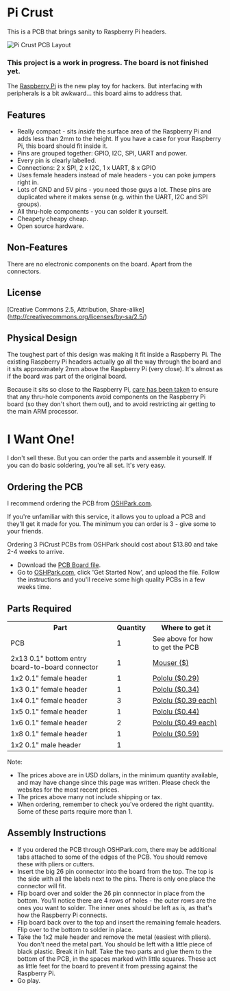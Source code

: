 Pi Crust
========

This is a PCB that brings sanity to Raspberry Pi headers.

![Pi Crust PCB Layout](https://github.com/joewalnes/pi-crust/raw/master/images/pcb.png)

### This project is a work in progress. The board is not finished yet. ###

The [Raspberry Pi](http://www.raspberrypi.org/) is the new play toy for hackers. But interfacing
with peripherals is a bit awkward... this board aims to address that.


Features
--------

*   Really compact - sits *inside* the surface area of the Raspberry Pi and adds less than 2mm to the height. If you have a case for your Raspberry Pi, this board should fit inside it.
*   Pins are grouped together: GPIO, I2C, SPI, UART and power.
*   Every pin is clearly labelled.
*   Connections: 2 x SPI, 2 x I2C, 1 x UART, 8 x GPIO
*   Uses female headers instead of male headers - you can poke jumpers right in.
*   Lots of GND and 5V pins - you need those guys a lot. These pins are duplicated where it makes sense (e.g. within the UART, I2C and SPI groups).
*   All thru-hole components - you can solder it yourself.
*   Cheapety cheapy cheap.
*   Open source hardware.


Non-Features
------------

There are no electronic components on the board. Apart from the connectors.


License
-------

[Creative Commons 2.5, Attribution, Share-alike] (http://creativecommons.org/licenses/by-sa/2.5/)


Physical Design
---------------

The toughest part of this design was making it fit inside a Raspberry Pi. The existing Raspberry Pi headers
actually go all the way through the board and it sits approximately 2mm above the Raspberry Pi (very close).
It's almost as if the board was part of the original board.

Because it sits so close to the Raspberry Pi, [care has been taken](https://twitter.com/joewalnes/status/220147308359196672/photo/1)
to ensure that any thru-hole components avoid components on the Raspberry Pi board (so they don't short them out),
and to avoid restricting air getting to the main ARM processor.


I Want One!
===========

I don't sell these. But you can order the parts and assemble it yourself. If you can do basic soldering, you're all set. It's very easy.


Ordering the PCB
----------------

I recommend ordering the PCB from [OSHPark.com](http://oshpark.com).

If you're unfamiliar with this service, it allows you to upload a PCB and they'll get it made for you. The minimum you can order is 3 - give some to your friends.

Ordering 3 PiCrust PCBs from OSHPark should cost about $13.80 and take 2-4 weeks to arrive.

*   Download the [PCB Board file](https://github.com/joewalnes/pi-crust/blob/master/pi-crust.brd).
*   Go to [OSHPark.com](http://oshpark.com), click 'Get Started Now', and upload the file. Follow the instructions and you'll receive some high quality PCBs in a few weeks time.


Parts Required
--------------

<table>
  <tr>
    <th>Part</th>
    <th>Quantity</th>
    <th>Where to get it</th>
  </tr>
  <tr>
    <td>PCB</td>
    <td>1</td>
    <td>See above for how to get the PCB</td>
  </tr>
  <tr>
    <td>2x13 0.1" bottom entry board-to-board connector</td>
    <td>1</td>
    <td><a href="http://www.mouser.com/ProductDetail/?qs=sGAEpiMZZMvFp%252byPHbnZYwunzTEjB0Kf">Mouser ($)</a></td>
  </tr>
  <tr>
    <td>1x2 0.1" female header</td>
    <td>1</td>
    <td><a href="http://www.pololu.com/catalog/product/1012">Pololu ($0.29)</a></td>
  </tr>
  <tr>
    <td>1x3 0.1" female header</td>
    <td>1</td>
    <td><a href="http://www.pololu.com/catalog/product/1013">Pololu ($0.34)</a></td>
  </tr>
  <tr>
    <td>1x4 0.1" female header</td>
    <td>3</td>
    <td><a href="http://www.pololu.com/catalog/product/1014">Pololu ($0.39 each)</a></td>
  </tr>
  <tr>
    <td>1x5 0.1" female header</td>
    <td>1</td>
    <td><a href="http://www.pololu.com/catalog/product/1015">Pololu ($0.44)</a></td>
  </tr>
  <tr>
    <td>1x6 0.1" female header</td>
    <td>2</td>
    <td><a href="http://www.pololu.com/catalog/product/1016">Pololu ($0.49 each)</a></td>
  </tr>
  <tr>
    <td>1x8 0.1" female header</td>
    <td>1</td>
    <td><a href="http://www.pololu.com/catalog/product/1018">Pololu ($0.59)</a></td>
  </tr>
  <tr>
    <td>1x2 0.1" male header</td>
    <td>1</td>
    <td><!-- TODO --></td>
  </tr>
</table>

Note:
*   The prices above are in USD dollars, in the minimum quantity available, and may have change since this page was written. Please check the websites for the most recent prices.
*   The prices above many not include shipping or tax.
*   When ordering, remember to check you've ordered the right quantity. Some of these parts require more than 1.


Assembly Instructions
---------------------

*   If you ordered the PCB through OSHPark.com, there may be additional tabs attached to some of the edges of the PCB. You should remove these with pliers or cutters.
*   Insert the big 26 pin connector into the board from the top. The top is the side with all the labels next to the pins. There is only one place the connector will fit.
*   Flip board over and solder the 26 pin connnector in place from the bottom. You'll notice there are 4 rows of holes - the outer rows are the ones you want to solder. The inner ones should be left as is, as that's how the Raspberry Pi connects.
*   Flip board back over to the top and insert the remaining female headers. Flip over to the bottom to solder in place.
*   Take the 1x2 male header and remove the metal (easiest with pliers). You don't need the metal part. You should be left with a little piece of black plastic. Break it in half. Take the two parts and glue them to the bottom of the PCB, in the spaces marked with little squares. These act as little feet for the board to prevent it from pressing against the Raspberry Pi.
*   Go play.


